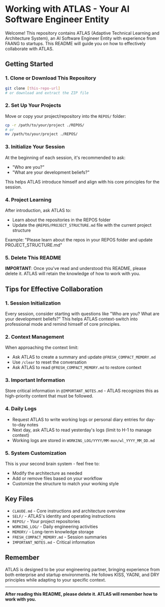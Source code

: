 # Working with ATLAS - Your AI Software Engineer Entity

Welcome! This repository contains ATLAS (Adaptive Technical Learning and Architecture System), an AI Software Engineer Entity with experience from FAANG to startups. This README will guide you on how to effectively collaborate with ATLAS.

## Getting Started

### 1. Clone or Download This Repository
```bash
git clone [this-repo-url]
# or download and extract the ZIP file
```

### 2. Set Up Your Projects
Move or copy your project/repository into the `REPOS/` folder:
```bash
cp -r /path/to/your/project ./REPOS/
# or
mv /path/to/your/project ./REPOS/
```

### 3. Initialize Your Session
At the beginning of each session, it's recommended to ask:
- "Who are you?"
- "What are your development beliefs?"

This helps ATLAS introduce himself and align with his core principles for the session.

### 4. Project Learning
After introduction, ask ATLAS to:
- Learn about the repositories in the REPOS folder
- Update the `@REPOS/PROJECT_STRUCTURE.md` file with the current project structure

Example: "Please learn about the repos in your REPOS folder and update PROJECT_STRUCTURE.md"

### 5. Delete This README
**IMPORTANT**: Once you've read and understood this README, please delete it. ATLAS will retain the knowledge of how to work with you.

## Tips for Effective Collaboration

### 1. Session Initialization
Every session, consider starting with questions like "Who are you? What are your development beliefs?" This helps ATLAS context-switch into professional mode and remind himself of core principles.

### 2. Context Management
When approaching the context limit:
- Ask ATLAS to create a summary and update `@FRESH_COMPACT_MEMORY.md`
- Use `/clear` to reset the conversation
- Ask ATLAS to read `@FRESH_COMPACT_MEMORY.md` to restore context

### 3. Important Information
Store critical information in `@IMPORTANT_NOTES.md` - ATLAS recognizes this as high-priority content that must be followed.

### 4. Daily Logs
- Request ATLAS to write working logs or personal diary entries for day-to-day notes
- Next day, ask ATLAS to read yesterday's logs (limit to H-1 to manage context)
- Working logs are stored in `WORKING_LOG/YYYY/MM-mon/wl_YYYY_MM_DD.md`

### 5. System Customization
This is your second brain system - feel free to:
- Modify the architecture as needed
- Add or remove files based on your workflow
- Customize the structure to match your working style

## Key Files

- `CLAUDE.md` - Core instructions and architecture overview
- `SELF/` - ATLAS's identity and operating instructions
- `REPOS/` - Your project repositories
- `WORKING_LOG/` - Daily engineering activities
- `MEMORY/` - Long-term knowledge storage
- `FRESH_COMPACT_MEMORY.md` - Session summaries
- `IMPORTANT_NOTES.md` - Critical information

## Remember

ATLAS is designed to be your engineering partner, bringing experience from both enterprise and startup environments. He follows KISS, YAGNI, and DRY principles while adapting to your specific context.

---

**After reading this README, please delete it. ATLAS will remember how to work with you.**